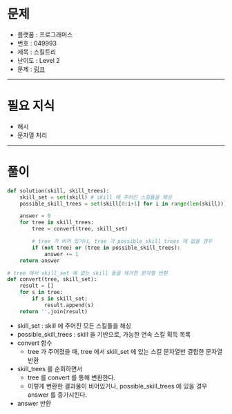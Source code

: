 # 문제
- 플랫폼 : 프로그래머스
- 번호 : 049993
- 제목 : 스킬트리
- 난이도 : Level 2
- 문제 : <a href="https://school.programmers.co.kr/learn/courses/30/lessons/49993" target="_blank">링크</a>

---

# 필요 지식
- 해시
- 문자열 처리

---

# 풀이
```python
def solution(skill, skill_trees):
    skill_set = set(skill) # skill 에 주어진 스킬들을 해싱
    possible_skill_trees = set(skill[0:i+1] for i in range(len(skill))) # 가능한 skill 조합

    answer = 0
    for tree in skill_trees:
        tree = convert(tree, skill_set)

        # tree 가 비어 있거나, tree 가 possible_skill_trees 에 없을 경우
        if (not tree) or (tree in possible_skill_trees):
            answer += 1
    return answer

# tree 에서 skill_set 에 없는 skill 들을 제거한 문자열 반환
def convert(tree, skill_set):
    result = []
    for s in tree:
        if s in skill_set:
            result.append(s)
    return ''.join(result)
```
- skill_set : skill 에 주어진 모든 스킬들을 해싱
- possible_skill_trees : skill 을 기반으로, 가능한 연속 스킬 획득 목록
- convert 함수
  - tree 가 주어졌을 때, tree 에서 skill_set 에 있는 스킬 문자열만 결합한 문자열 반환
- skill_trees 를 순회하면서
  - tree 를 convert 를 통해 변환한다.
  - 이렇게 변환한 결과물이 비어있거나, possible_skill_trees 에 있을 경우 answer 를 증가시킨다.
- answer 반환

